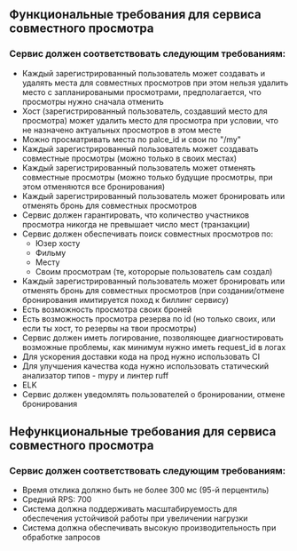 ## Функциональные требования для сервиса совместного просмотра
### Сервис должен соответствовать следующим требованиям:
- Каждый зарегистрированный пользователь может создавать и удалять места для совместных просмотров при этом нельзя удалить место с запланироваными просмотрами, предполагается, что просмотры нужно сначала отменить
- Хост (зарегистрированный пользователь, создавший место для просмотра) может удалить место для просмотра при условии, что не назначено актуальных просмотров в этом месте
- Можно просматривать места по palce_id и свои по "/my"
- Каждый зарегистрированный пользователь может создавать совместные просмотры (можно только в своих местах)
- Каждый зарегистрированный пользователь может отменять совместные просмотры (можно только будущие просмотры, при этом отменяются все бронирования)
- Каждый зарегистрированный пользователь может бронировать или отменять бронь для совместных просмотров
- Сервис должен гарантировать, что количество участников просмотра никогда не превышает число мест (транзакции)
- Сервис должен обеспечивать поиск совместных просмотров по:
    - Юзер хосту
    - Фильму
    - Месту
    - Своим просмотрам (те, которорые пользователь сам создал)
- Каждый зарегистрированный пользователь может бронировать или отменять бронь для совместных просмотров (при создании/отмене бронирования имитируется поход к биллинг сервису)
- Есть возможность просмотра своих броней
- Есть возможность просмотра резерва по id (но только своих, или если ты хост, то резервы на твои просмотры)
- Сервис должен иметь логирование, позволяющее диагностировать возможные проблемы, как минимум нужно иметь request_id в логах
- Для ускорения доставки кода на прод нужно использовать CI
- Для улучшения качества кода нужно использовать статический анализатор типов - mypy и линтер ruff
- ELK
- Сервис должен уведомлять пользователей о бронировании, отмене бронирования


## Нефункциональные требования для сервиса совместного просмотра
### Сервис должен соответствовать следующим требованиям:
- Время отклика должно быть не более 300 мс (95-й перцентиль)
- Средний RPS: 700
- Система должна поддерживать масштабируемость для обеспечения устойчивой работы при увеличении нагрузки
- Система должна обеспечивать высокую производительность при обработке запросов

